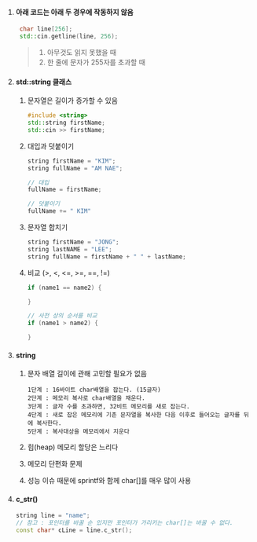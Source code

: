 1. #### 아래 코드는 아래 두 경우에 작동하지 않음 

   ```c++
   	char line[256];
   	std::cin.getline(line, 256);
   ```

   > 1. 아무것도 읽지 못했을 때
   > 2. 한 줄에 문자가 255자를 초과할 때

2. #### std::string 클래스

   1. 문자열은 길이가 증가할 수 있음

      ```c++
      #include <string>
      std::string firstName;
      std::cin >> firstName;
      ```

   2. 대입과 덧붙이기

      ```c++
      string firstName = "KIM";
      string fullName = "AM NAE";
      
      // 대입
      fullName = firstName;
      
      // 덧붙이기
      fullName += " KIM"
      ```

   3. 문자열 합치기

      ```c++
      string firstName = "JONG";
      string lastNAME = "LEE";
      string fullName = firstName + " " + lastName;
      ```

   4. 비교 (>, <, <=, >=, ==, !=)

      ```c++
      if (name1 == name2) {
      
      }
      
      // 사전 상의 순서를 비교
      if (name1 > name2) {
      
      }
      ```

3. #### string

   1. 문자 배열 길이에 관해 고민할 필요가 없음

      ```
      1단계 : 16바이트 char배열을 잡는다. (15글자)
      2단계 : 메모리 복사로 char배열을 채운다.
      3단계 : 글자 수를 초과하면, 32비트 메모리를 새로 잡는다.
      4단계 : 새로 잡은 메모리에 기존 문자열을 복사한 다음 이후로 들어오는 글자를 뒤에 복사한다.
      5단계 : 복사대상을 메모리에서 지운다
      ```

   2. 힙(heap) 메모리 할당은 느리다

   3. 메모리 단편화 문제

   4. 성능 이슈 때문에 sprintf와 함께 char[]를 매우 많이 사용

4. #### c_str()

   ```c++
   string line = "name";
   // 참고 : 포인터를 바꿀 순 있지만 포인터가 가리키는 char[]는 바꿀 수 없다.
   const char* cLine = line.c_str(); 
   ```

   
